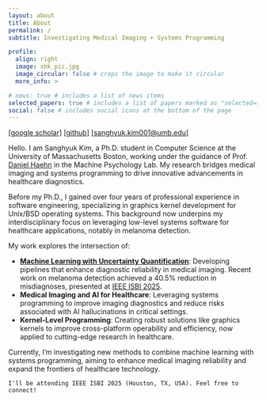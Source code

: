 ```yaml
---
layout: about
title: About
permalink: /
subtitle: Investigating Medical Imaging + Systems Programming

profile:
  align: right
  image: shk_pic.jpg
  image_circular: false # crops the image to make it circular
  more_info: >

# news: true # includes a list of news items
selected_papers: true # includes a list of papers marked as "selected={true}"
social: false # includes social icons at the bottom of the page
---
```


[[google scholar]](https://scholar.google.com/citations?user=a-Jr59UAAAAJ&hl=en) [[github]](https://github.com/shkimmie-umb?tab=repositories) [[sanghyuk.kim001@umb.edu]](mailto:sanghyuk.kim001@umb.edu)

Hello. I am Sanghyuk Kim, a Ph.D. student in Computer Science at the University of Massachusetts Boston, working under the guidance of Prof. [Daniel Haehn](https://danielhaehn.com/) in the Machine Psychology Lab. My research bridges medical imaging and systems programming to drive innovative advancements in healthcare diagnostics.

Before my Ph.D., I gained over four years of professional experience in software engineering, specializing in graphics kernel development for Unix/BSD operating systems. This background now underpins my interdisciplinary focus on leveraging low-level systems software for healthcare applications, notably in melanoma detection.

My work explores the intersection of:

- [**Machine Learning with Uncertainty Quantification**](https://arxiv.org/abs/2411.10322): Developing pipelines that enhance diagnostic reliability in medical imaging. Recent work on melanoma detection achieved a 40.5% reduction in misdiagnoses, presented at [IEEE ISBI 2025](https://biomedicalimaging.org/2025/).
- **Medical Imaging and AI for Healthcare**: Leveraging systems programming to improve imaging diagnostics and reduce risks associated with AI hallucinations in critical settings.
- **Kernel-Level Programming**: Creating robust solutions like graphics kernels to improve cross-platform operability and efficiency, now applied to cutting-edge research in healthcare.

Currently, I’m investigating new methods to combine machine learning with systems programming, aiming to enhance medical imaging reliability and expand the frontiers of healthcare technology.

`I'll be attending IEEE ISBI 2025 (Houston, TX, USA). Feel free to connect!`
